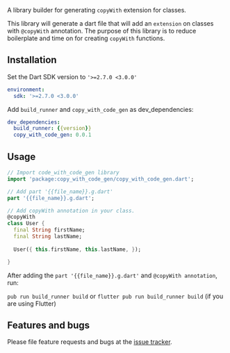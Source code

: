 A library builder for generating `copyWith` extension for classes. 

This library will generate a dart file that will add an `extension` on classes with `@copyWith` annotation.
The purpose of this library is to reduce boilerplate and time on for creating `copyWith` functions.   

## Installation

Set the Dart SDK version to `'>=2.7.0 <3.0.0'`
```yaml
environment:
  sdk: '>=2.7.0 <3.0.0'
```

Add `build_runner` and `copy_with_code_gen` as dev_dependencies:

```yaml
dev_dependencies:
  build_runner: {{version}}
  copy_with_code_gen: 0.0.1
```

## Usage

```dart
// Import code_with_code_gen library
import 'package:copy_with_code_gen/copy_with_code_gen.dart';

// Add part '{{file_name}}.g.dart'
part '{{file_name}}.g.dart';

// Add copyWith annotation in your class.
@copyWith
class User {
  final String firstName;
  final String lastName;
  
  User({ this.firstName, this.lastName, });

}
```

After adding the `part '{{file_name}}.g.dart'` and `@copyWith annotation`, run:

`pub run build_runner build` or `flutter pub run build_runner build` (if you are using Flutter)

## Features and bugs

Please file feature requests and bugs at the [issue tracker](https://github.com/krgutierrez/copy_with_code_gen/issues).

[tracker]: https://github.com/krgutierrez/copy_with_code_gen/issues